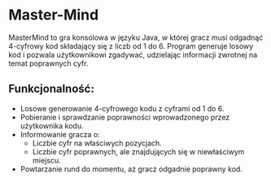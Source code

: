 # Master-Mind
MasterMind to gra konsolowa w języku Java, w której gracz musi odgadnąć 4-cyfrowy kod składający się z liczb od 1 do 6. Program generuje losowy kod i pozwala użytkownikowi zgadywać, udzielając informacji zwrotnej na temat poprawnych cyfr.


## Funkcjonalność:
- Losowe generowanie 4-cyfrowego kodu z cyframi od 1 do 6.
- Pobieranie i sprawdzanie poprawności wprowadzonego przez użytkownika kodu.
- Informowanie gracza o:
  - Liczbie cyfr na właściwych pozycjach.
  - Liczbie cyfr poprawnych, ale znajdujących się w niewłaściwym miejscu.
- Powtarzanie rund do momentu, aż gracz odgadnie poprawny kod.
